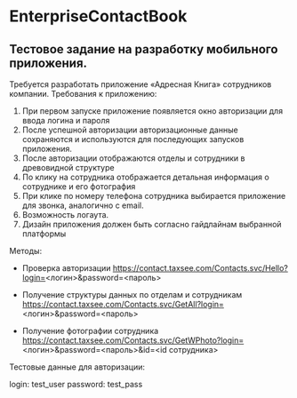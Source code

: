 # EnterpriseContactBook

## Тестовое задание на разработку мобильного приложения.

Требуется разработать приложение «Адресная Книга» сотрудников компании. Требования к приложению:

1. При первом запуске приложение появляется окно авторизации для ввода логина и пароля
2. После успешной авторизации авторизационные данные сохраняются и используются для последующих запусков приложения. 
3. После авторизации отображаются отделы и сотрудники в древовидной структуре
4. По клику на сотрудника отображается детальная информация о сотруднике и его фотография
5. При клике по номеру телефона сотрудника выбирается приложение для звонка, аналогично с email.
6. Возможность логаута.
7. Дизайн приложения должен быть согласно гайдлайнам выбранной платформы

Методы:

- Проверка авторизации
https://contact.taxsee.com/Contacts.svc/Hello?login=<логин>&password=<пароль>

- Получение структуры данных по отделам и сотрудникам
https://contact.taxsee.com/Contacts.svc/GetAll?login=<логин>&password=<пароль>

- Получение фотографии сотрудника
https://contact.taxsee.com/Contacts.svc/GetWPhoto?login=<логин>&password=<пароль>&id=<id сотрудника>

Тестовые данные для авторизации:

login: test_user
password: test_pass
